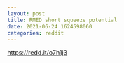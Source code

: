 ```yaml
--- 
layout: post 
title: RMED short squeeze potential 
date: 2021-06-24 1624598060 
categories: reddit 
--- 
```

https://redd.it/o7h1j3